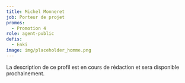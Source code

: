 ```yaml
---
title: Michel Monneret
job: Porteur de projet
promos:
  - Promotion 4
role: agent-public
defis:
  - Enki
image: img/placeholder_homme.png
---
```

La description de ce profil est en cours de rédaction et sera disponible prochainement.
